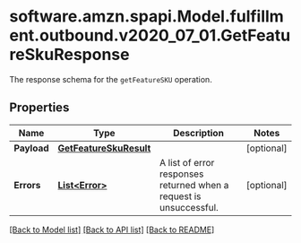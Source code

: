 # software.amzn.spapi.Model.fulfillment.outbound.v2020_07_01.GetFeatureSkuResponse
The response schema for the `getFeatureSKU` operation.

## Properties

Name | Type | Description | Notes
------------ | ------------- | ------------- | -------------
**Payload** | [**GetFeatureSkuResult**](GetFeatureSkuResult.md) |  | [optional] 
**Errors** | [**List&lt;Error&gt;**](Error.md) | A list of error responses returned when a request is unsuccessful. | [optional] 

[[Back to Model list]](../README.md#documentation-for-models) [[Back to API list]](../README.md#documentation-for-api-endpoints) [[Back to README]](../README.md)

